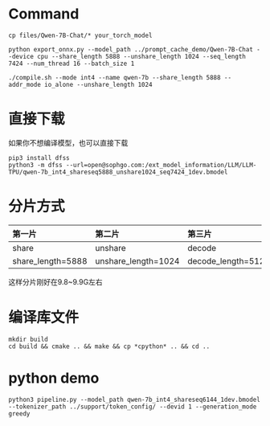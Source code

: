 # Command
```
cp files/Qwen-7B-Chat/* your_torch_model

python export_onnx.py --model_path ../prompt_cache_demo/Qwen-7B-Chat --device cpu --share_length 5888 --unshare_length 1024 --seq_length 7424 --num_thread 16 --batch_size 1

./compile.sh --mode int4 --name qwen-7b --share_length 5888 --addr_mode io_alone --unshare_length 1024
```

# 直接下载
如果你不想编译模型，也可以直接下载
```
pip3 install dfss
python3 -m dfss --url=open@sophgo.com:/ext_model_information/LLM/LLM-TPU/qwen-7b_int4_shareseq5888_unshare1024_seq7424_1dev.bmodel
```

# 分片方式
|第一片                  |第二片                 |第三片              |
|:-                     |:-                     |:-                 |
|share                  |unshare                |decode             |
|share_length=5888      |unshare_length=1024    |decode_length=512  |
这样分片刚好在9.8~9.9G左右

# 编译库文件
```
mkdir build
cd build && cmake .. && make && cp *cpython* .. && cd ..
```

# python demo
```
python3 pipeline.py --model_path qwen-7b_int4_shareseq6144_1dev.bmodel --tokenizer_path ../support/token_config/ --devid 1 --generation_mode greedy
```
